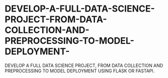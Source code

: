 # DEVELOP-A-FULL-DATA-SCIENCE-PROJECT-FROM-DATA-COLLECTION-AND-PREPROCESSING-TO-MODEL-DEPLOYMENT-
DEVELOP A FULL DATA SCIENCE PROJECT,  FROM DATA COLLECTION AND  PREPROCESSING TO MODEL DEPLOYMENT  USING FLASK OR FASTAPI.
